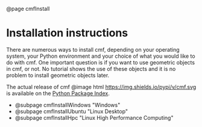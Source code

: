 @page cmfInstall

# Installation instructions

There are numerous ways to install cmf, depending on your operating
system, your Python environment and your choice of what you would like
to do with cmf. One important question is if you want to use geometric
objects in cmf, or not. No tutorial shows the use of these objects and
it is no problem to install geometric objects later.

The actual release of cmf @image html https://img.shields.io/pypi/v/cmf.svg
is available on the [Python Package Index](https://pypi.python.org/pypi/cmf). 

 - @subpage cmfInstallWindows "Windows"
 - @subpage cmfInstallUbuntu "Linux Desktop"
 - @subpage cmfInstallHpc "Linux High Performance Computing"

